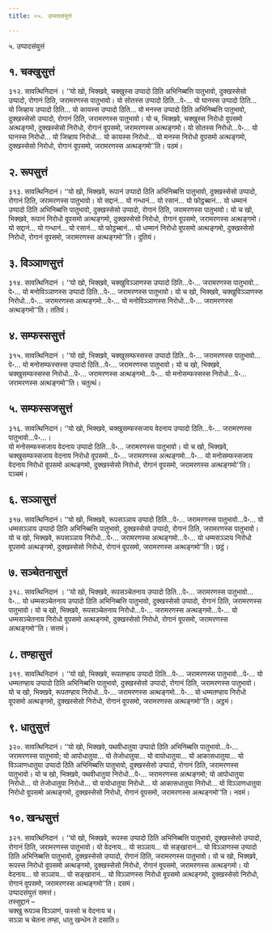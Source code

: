 ```yaml
---
title: ०५. उप्पादसंयुत्तं

---
```

५. उप्पादसंयुत्तं  


## १. चक्खुसुत्तं

३१२. सावत्थिनिदानं । ‘‘यो खो, भिक्खवे, चक्खुस्स उप्पादो ठिति अभिनिब्बत्ति पातुभावो, दुक्खस्सेसो उप्पादो, रोगानं ठिति, जरामरणस्स पातुभावो। यो सोतस्स उप्पादो ठिति…पे॰… यो घानस्स उप्पादो ठिति… यो जिव्हाय उप्पादो ठिति… यो कायस्स उप्पादो ठिति… यो मनस्स उप्पादो ठिति अभिनिब्बत्ति पातुभावो, दुक्खस्सेसो उप्पादो, रोगानं ठिति, जरामरणस्स पातुभावो। यो च, भिक्खवे, चक्खुस्स निरोधो वूपसमो अत्थङ्गमो, दुक्खस्सेसो निरोधो, रोगानं वूपसमो, जरामरणस्स अत्थङ्गमो। यो सोतस्स निरोधो…पे॰… यो घानस्स निरोधो… यो जिव्हाय निरोधो… यो कायस्स निरोधो… यो मनस्स निरोधो वूपसमो अत्थङ्गमो, दुक्खस्सेसो निरोधो, रोगानं वूपसमो, जरामरणस्स अत्थङ्गमो’’ति। पठमं।  


## २. रूपसुत्तं

३१३. सावत्थिनिदानं। ‘‘यो खो, भिक्खवे, रूपानं उप्पादो ठिति अभिनिब्बत्ति पातुभावो, दुक्खस्सेसो उप्पादो, रोगानं ठिति, जरामरणस्स पातुभावो। यो सद्दानं… यो गन्धानं… यो रसानं… यो फोट्ठब्बानं… यो धम्मानं उप्पादो ठिति अभिनिब्बत्ति पातुभावो, दुक्खस्सेसो उप्पादो, रोगानं ठिति, जरामरणस्स पातुभावो। यो च खो, भिक्खवे, रूपानं निरोधो वूपसमो अत्थङ्गमो, दुक्खस्सेसो निरोधो, रोगानं वूपसमो, जरामरणस्स अत्थङ्गमो। यो सद्दानं… यो गन्धानं… यो रसानं… यो फोट्ठब्बानं… यो धम्मानं निरोधो वूपसमो अत्थङ्गमो, दुक्खस्सेसो निरोधो, रोगानं वूपसमो, जरामरणस्स अत्थङ्गमो’’ति। दुतियं।  


## ३. विञ्ञाणसुत्तं

३१४. सावत्थिनिदानं । ‘‘यो खो, भिक्खवे, चक्खुविञ्ञाणस्स उप्पादो ठिति…पे॰… जरामरणस्स पातुभावो…पे॰… यो मनोविञ्ञाणस्स उप्पादो ठिति…पे॰… जरामरणस्स पातुभावो। यो च खो, भिक्खवे, चक्खुविञ्ञाणस्स निरोधो…पे॰… जरामरणस्स अत्थङ्गमो…पे॰… यो मनोविञ्ञाणस्स निरोधो…पे॰… जरामरणस्स अत्थङ्गमो’’ति। ततियं।  


## ४. सम्फस्ससुत्तं

३१५. सावत्थिनिदानं । ‘‘यो खो, भिक्खवे, चक्खुसम्फस्सस्स उप्पादो ठिति…पे॰… जरामरणस्स पातुभावो…पे॰… यो मनोसम्फस्सस्स उप्पादो ठिति…पे॰… जरामरणस्स पातुभावो। यो च खो, भिक्खवे, चक्खुसम्फस्सस्स निरोधो…पे॰… जरामरणस्स अत्थङ्गमो…पे॰… यो मनोसम्फस्सस्स निरोधो…पे॰… जरामरणस्स अत्थङ्गमो’’ति। चतुत्थं।  


## ५. सम्फस्सजसुत्तं

३१६. सावत्थिनिदानं। ‘‘यो खो, भिक्खवे, चक्खुसम्फस्सजाय वेदनाय उप्पादो ठिति…पे॰… जरामरणस्स पातुभावो…पे॰…।  
यो मनोसम्फस्सजाय वेदनाय उप्पादो ठिति…पे॰… जरामरणस्स पातुभावो। यो च खो, भिक्खवे, चक्खुसम्फस्सजाय वेदनाय निरोधो वूपसमो…पे॰… जरामरणस्स अत्थङ्गमो…पे॰… यो मनोसम्फस्सजाय वेदनाय निरोधो वूपसमो अत्थङ्गमो, दुक्खस्सेसो निरोधो, रोगानं वूपसमो, जरामरणस्स अत्थङ्गमो’’ति। पञ्चमं।  


## ६. सञ्ञासुत्तं

३१७. सावत्थिनिदानं। ‘‘यो खो, भिक्खवे, रूपसञ्ञाय उप्पादो ठिति…पे॰… जरामरणस्स पातुभावो…पे॰… यो धम्मसञ्ञाय उप्पादो ठिति अभिनिब्बत्ति पातुभावो, दुक्खस्सेसो उप्पादो, रोगानं ठिति, जरामरणस्स पातुभावो। यो च खो, भिक्खवे, रूपसञ्ञाय निरोधो…पे॰… जरामरणस्स अत्थङ्गमो…पे॰… यो धम्मसञ्ञाय निरोधो वूपसमो अत्थङ्गमो, दुक्खस्सेसो निरोधो, रोगानं वूपसमो, जरामरणस्स अत्थङ्गमो’’ति। छट्ठं।  


## ७. सञ्चेतनासुत्तं

३१८. सावत्थिनिदानं । ‘‘यो खो, भिक्खवे, रूपसञ्चेतनाय उप्पादो ठिति…पे॰… जरामरणस्स पातुभावो…पे॰… यो धम्मसञ्चेतनाय उप्पादो ठिति अभिनिब्बत्ति पातुभावो, दुक्खस्सेसो उप्पादो, रोगानं ठिति, जरामरणस्स पातुभावो। यो च खो, भिक्खवे, रूपसञ्चेतनाय निरोधो…पे॰… जरामरणस्स अत्थङ्गमो…पे॰… यो धम्मसञ्चेतनाय निरोधो वूपसमो अत्थङ्गमो, दुक्खस्सेसो निरोधो, रोगानं वूपसमो, जरामरणस्स अत्थङ्गमो’’ति। सत्तमं।  


## ८. तण्हासुत्तं

३१९. सावत्थिनिदानं । ‘‘यो खो, भिक्खवे, रूपतण्हाय उप्पादो ठिति…पे॰… जरामरणस्स पातुभावो…पे॰… यो धम्मतण्हाय उप्पादो ठिति अभिनिब्बत्ति पातुभावो, दुक्खस्सेसो उप्पादो, रोगानं ठिति, जरामरणस्स पातुभावो। यो च खो, भिक्खवे, रूपतण्हाय निरोधो…पे॰… जरामरणस्स अत्थङ्गमो…पे॰… यो धम्मतण्हाय निरोधो वूपसमो अत्थङ्गमो, दुक्खस्सेसो निरोधो, रोगानं वूपसमो, जरामरणस्स अत्थङ्गमो’’ति। अट्ठमं।  


## ९. धातुसुत्तं

३२०. सावत्थिनिदानं। ‘‘यो खो, भिक्खवे, पथवीधातुया उप्पादो ठिति अभिनिब्बत्ति पातुभावो…पे॰… जरामरणस्स पातुभावो; यो आपोधातुया… यो तेजोधातुया… यो वायोधातुया… यो आकासधातुया… यो विञ्ञाणधातुया उप्पादो ठिति अभिनिब्बत्ति पातुभावो, दुक्खस्सेसो उप्पादो, रोगानं ठिति, जरामरणस्स पातुभावो। यो च खो, भिक्खवे, पथवीधातुया निरोधो…पे॰… जरामरणस्स अत्थङ्गमो; यो आपोधातुया निरोधो… यो तेजोधातुया निरोधो… यो वायोधातुया निरोधो… यो आकासधातुया निरोधो… यो विञ्ञाणधातुया निरोधो वूपसमो अत्थङ्गमो, दुक्खस्सेसो निरोधो, रोगानं वूपसमो, जरामरणस्स अत्थङ्गमो’’ति। नवमं।  


## १०. खन्धसुत्तं

३२१. सावत्थिनिदानं । ‘‘यो खो, भिक्खवे, रूपस्स उप्पादो ठिति अभिनिब्बत्ति पातुभावो, दुक्खस्सेसो उप्पादो, रोगानं ठिति, जरामरणस्स पातुभावो। यो वेदनाय… यो सञ्ञाय… यो सङ्खारानं… यो विञ्ञाणस्स उप्पादो ठिति अभिनिब्बत्ति पातुभावो, दुक्खस्सेसो उप्पादो, रोगानं ठिति, जरामरणस्स पातुभावो। यो च खो, भिक्खवे, रूपस्स निरोधो वूपसमो अत्थङ्गमो, दुक्खस्सेसो निरोधो, रोगानं वूपसमो, जरामरणस्स अत्थङ्गमो। यो वेदनाय… यो सञ्ञाय… यो सङ्खारानं… यो विञ्ञाणस्स निरोधो वूपसमो अत्थङ्गमो, दुक्खस्सेसो निरोधो, रोगानं वूपसमो, जरामरणस्स अत्थङ्गमो’’ति। दसमं।  
उप्पादसंयुत्तं समत्तं।  
तस्सुद्दानं –  
चक्खु रूपञ्च विञ्ञाणं, फस्सो च वेदनाय च।  
सञ्ञा च चेतना तण्हा, धातु खन्धेन ते दसाति॥  